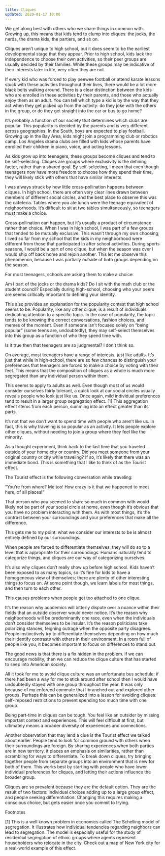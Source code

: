 ```yaml
---
title: Cliques
updated: 2020-01-17 10:00
---
```


We get along best with others who we share things in common with. Growing up, this means that kids tend to clump into cliques: the jocks, the nerds, the drama kids, the partiers, and so on. 

Cliques aren’t unique to high school, but it does seem to be the earliest developmental stage that they appear. Prior to high school, kids lack the independence to choose their own activities, so their peer groups are usually decided by their families. While these groups may be indicative of their interests later in life, very often they are not. 

If every kid who was forced to play peewee football or attend karate lessons stuck with these activities throughout their lives, there would be a lot more black belts walking around. There is a clear distinction between the kids who are enrolled in these activities by their parents, and those who actually enjoy them as an adult. You can tell which type a kid is by the way that they act when they get picked up from the activity: do they joke with the others in the group, or do they get straight into the car or bus to go home? 

It’s probably a function of our society that determines which clubs are popular. This popularity is decided by the parents and is very different across geographies. In the South, boys are expected to play football. Growing up in the Bay Area, kids might join a programming club or robotics camp. Los Angeles drama clubs are filled with kids whose parents have enrolled their children in piano, voice, and acting lessons. 

As kids grow up into teenagers, these groups become cliques and tend to be self-selecting. Cliques are groups where exclusivity is the defining factor, rather than a shared goal. By self-selecting, I mean that even though teenagers now have more freedom to choose how they spend their time, they will likely stick with others that have similar interests. 

I was always struck by how little cross-pollination happens between cliques. In high school, there are often very clear lines drawn between members of different social circles, and the best place to observe this was the cafeteria. Tables where you ate lunch were the teenage equivalent of neighborhoods. It’s difficult to sit at two tables simultaneously, so teenagers must make a choice. 

Cross-pollination can happen, but it’s usually a product of circumstance rather than choice. When I was in high school, I was part of a few groups that tended to be mutually exclusive. This wasn’t through my own choosing; I lived so far from my school that the kids in my neighborhood were different from those that participated in after school activities. During sports seasons, I would be a part of one clique, but when the season was over I would ship off back home and rejoin another. This let me observe this phenomenon, because I was partially outside of both groups depending on the season. 

For most teenagers, schools are asking them to make a choice:

Am I part of the jocks or the drama kids? Do I sit with the math club or the student council? Especially during high-school, choosing who your peers are seems critically important to defining your identity.

This also provides an explanation for the popularity contest that high school seems to be. Popularity, like any other clique, is a result of individuals dedicating attention to a specific topic. In the case of popularity, the topic tends to be knowing the correct conversations, fashion choices, and memes of the moment. Even if someone isn’t focused solely on “being popular” (some teens are, undoubtedly), they may self-select themselves into this group as a function of who they spend time with. 

Is it true then that teenagers are so judgmental? I don’t think so. 

On average, most teenagers have a range of interests, just like adults. It’s just that while in high-school, there are so few chances to distinguish your preferences that teenagers are forced to make a choice by voting with their feet. This means that the composition of cliques as a whole is much more segregated than any individual person within them. 

This seems to apply to adults as well. Even though most of us would consider ourselves fairly tolerant, a quick look at our social circles usually reveals people who look just like us. Once again, mild individual preferences tend to result in a larger group segregation effect. [1] This aggregation effect stems from each person, summing into an effect greater than its parts. 

It’s not that we don’t want to spend time with people who aren’t like us. In fact, this is why traveling is so popular as an activity. It lets people explore other cliques, without needing to join a group where they feel like the minority. 

As a thought experiment, think back to the last time that you traveled outside of your home city or country. Did you meet someone from your original country or city while traveling? If so, it’s likely that there was an immediate bond. This is something that I like to think of as the Tourist effect. 

The Tourist effect is the following conversation while traveling: 

“You’re from where? Me too! How crazy is it that we happened to meet here, of all places!”

That person who you seemed to share so much in common with would likely not be part of your social circle at home, even though it’s obvious that you have no problem interacting with them. As with most things, it’s the contrast between your surroundings and your preferences that make all the difference. 

This gets me to my point: what we consider our interests to be is almost entirely defined by our surroundings.

When people are forced to differentiate themselves, they will do so to a level that is appropriate for their surroundings. Humans naturally tend to categorize things, and cliques are our way of categorizing ourselves.

It’s also why cliques don’t really show up before high school. Kids haven’t been exposed to as many topics, so it’s fine for kids to have a homogeneous view of themselves; there are plenty of other interesting things to focus on. At some point though, we learn labels for most things, and then turn to each other. 

This causes problems when people get too attached to one clique. 

It’s the reason why academics will bitterly dispute over a nuance within their fields that an outside observer would never notice. It’s the reason why neighborhoods will be predominantly one race, even when the individuals don’t consider themselves to be insular. It’s the reason politicians take polarizing stances, feigning outrage when the opposite party disagrees.  People instinctively try to differentiate themselves depending on how much their identify contrasts with others in their environment. In a room full of people like you, it becomes important to focus on differences to stand out. 

The good news is that there is a fix hidden in the problem. If we can encourage mobility, then we can reduce the clique culture that has started to seep into American society. 

All it took for me to avoid clique culture was an unfortunate bus schedule; if there had been a way for me to stick around after school then I would have undoubtedly stayed with one group throughout the year. It was only because of my enforced commute that I branched out and explored other groups. Perhaps this can be generalized into a lesson for avoiding cliques: self-imposed restrictions to prevent spending too much time with one group. 

Being part-time in cliques can be tough. You feel like an outsider by missing important context and experiences. This will feel difficult at first, but ultimately means a broader diversity of experiences and connections.

Another observation that may lend a clue is the Tourist effect we talked about earlier. People tend to look for common ground with others when their surroundings are foreign. By sharing experiences when both parties are in new territory, it places an emphasis on similarities, rather than scrambling for ways to differentiate. To break down cliques, try bringing together people from separate groups into an environment that is new for both of them. This works best by starting with people who have lower individual preferences for cliques, and letting their actions influence the broader group. 

Cliques are so prevalent because they are the default option. They are the result of two factors: individual choices adding up to a large group effect, and people seeking differentiation. Changing this requires making a conscious choice, but gets easier once you commit to trying. 

<div class="divider"></div>

Footnotes

[1] This is a well known problem in economics called The Schelling model of segregation. It illustrates how individual tendencies regarding neighbors can lead to segregation. The model is especially useful for the study of residential segregation of ethnic groups where agents represent householders who relocate in the city. Check out a map of New York city for a real-world example of this effect. 
